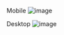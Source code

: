 Mobile
![image](https://github.com/user-attachments/assets/d94ef9fe-012b-424d-a615-82b7084f30f7)

Desktop
![image](https://github.com/user-attachments/assets/cff822ad-b45c-4a6e-b8e9-28d6aaac489f)
